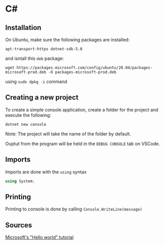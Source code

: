 # C#

## Installation

On Ubuntu, make sure the following packages are installed:

```
apt-transport-https dotnet-sdk-5.0

```

and isntall this `deb` package:

```
wget https://packages.microsoft.com/config/ubuntu/20.04/packages-microsoft-prod.deb -O packages-microsoft-prod.deb
```

using `sudo dpkg -i` command


## Creating a new project

To create a simple console application, create a folder for the project and execute the following: 

``` dotnet new console ```

Note: The project will take the name of the folder by default. 

Ouptut from the program will be held in the `DEBUG CONSOLE` tab on VSCode.


## Imports

Imports are done with the `using` syntax

```csharp
using System;
```

## Printing 

Printing to console is done by calling `Console.WriteLine(message)`


## Sources
[Microsoft's "Hello world" tutorial](https://docs.microsoft.com/en-us/dotnet/csharp/tour-of-csharp/tutorials/)